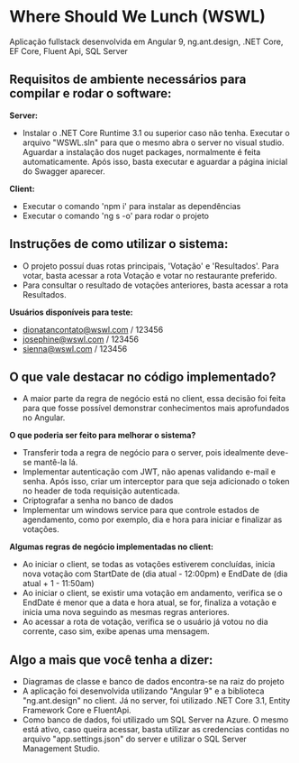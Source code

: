 
# Where Should We Lunch (WSWL)
Aplicação fullstack desenvolvida em Angular 9, ng.ant.design, .NET Core, EF Core, Fluent Api, SQL Server

## Requisitos de ambiente necessários para compilar e rodar o software:

**Server:**
- Instalar o .NET Core Runtime 3.1 ou superior caso não tenha. Executar o arquivo "WSWL.sln" para que o mesmo abra o server no visual studio.
  Aguardar a instalação dos nuget packages, normalmente é feita automaticamente.
  Após isso, basta executar e aguardar a página inicial do Swagger aparecer.

**Client:**
- Executar o comando 'npm i' para instalar as dependências
- Executar o comando 'ng s -o' para rodar o projeto

## Instruções de como utilizar o sistema:
 - O projeto possuí duas rotas principais, 'Votação' e 'Resultados'. Para votar, basta acessar a rota Votação e votar no restaurante preferido.
 - Para consultar o resultado de votações anteriores, basta acessar a rota Resultados.

**Usuários disponíveis para teste:**
 - dionatancontato@wswl.com / 123456 
 -  josephine@wswl.com / 123456  
 -  sienna@wswl.com / 123456

## O que vale destacar no código implementado?
- A maior parte da regra de negócio está no client, essa decisão foi feita para que fosse possível demonstrar conhecimentos mais aprofundados no Angular.

**O que poderia ser feito para melhorar o sistema?**
- Transferir toda a regra de negócio para o server, pois idealmente deve-se mantê-la lá.
- Implementar autenticação com JWT, não apenas validando e-mail e senha. Após isso, criar um interceptor para que seja adicionado o token no header de toda requisição autenticada.
- Criptografar a senha no banco de dados
- Implementar um windows service para que controle estados de agendamento, como por exemplo, dia e hora para iniciar e finalizar as votações.

**Algumas regras de negócio implementadas no client:**
- Ao iniciar o client, se todas as votações estiverem concluídas, inicia nova votação com StartDate de (dia atual - 12:00pm) e EndDate de (dia atual + 1 - 11:50am)
- Ao iniciar o client, se existir uma votação em andamento, verifica se o EndDate é menor que a data e hora atual, se for, finaliza a votação e inicia uma nova seguindo as mesmas regras anteriores.
- Ao acessar a rota de votação, verifica se o usuário já votou no dia corrente, caso sim, exibe apenas uma mensagem.

## Algo a mais que você tenha a dizer:
- Diagramas de classe e banco de dados encontra-se na raiz do projeto
- A aplicação foi desenvolvida utilizando "Angular 9" e a biblioteca "ng.ant.design" no client. Já no server, foi utilizado .NET Core 3.1, Entity Framework Core e FluentApi.
- Como banco de dados, foi utilizado um SQL Server na Azure. O mesmo está ativo, caso queira acessar,
  basta utilizar as credencias contidas no arquivo "app.settings.json" do server e utilizar o SQL Server Management Studio.

